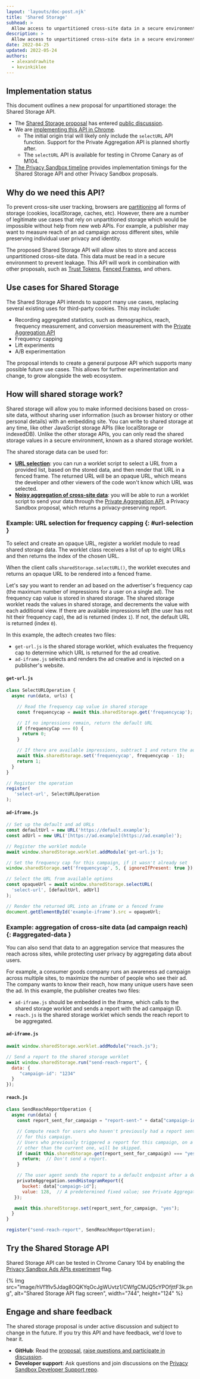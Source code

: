 ```yaml
---
layout: 'layouts/doc-post.njk'
title: 'Shared Storage'
subhead: >
  Allow access to unpartitioned cross-site data in a secure environment.
description: >
  Allow access to unpartitioned cross-site data in a secure environment.
date: 2022-04-25
updated: 2022-05-24
authors:
  - alexandrawhite
  - kevinkiklee
---
```


## Implementation status

This document outlines a new proposal for unpartitioned storage: the Shared
Storage API.

*  The [Shared Storage proposal](https://github.com/pythagoraskitty/shared-storage)
   has entered [public discussion](https://github.com/pythagoraskitty/shared-storage/issues).
*  We are [implementing this API in Chrome](#try-the-shared-storage-api).
   *  The initial origin trial will likely only include the `selectURL` API
	 function. Support for the Private Aggregation API is planned shortly after.
   *  The `selectURL` API is available for testing in Chrome Canary as of M104.
*  [The Privacy Sandbox timeline](http://privacysandbox.com/timeline)
   provides implementation timings for the Shared Storage API and other
   Privacy Sandbox proposals.

## Why do we need this API?

To prevent cross-site user tracking, browsers are 
[partitioning](https://blog.chromium.org/2020/01/building-more-private-web-path-towards.html)
all forms of storage (cookies, localStorage, caches, etc). However, there are
a number of legitimate use cases that rely on unpartitioned storage which
would be impossible without help from new web APIs. For example, a publisher
may want to measure reach of an ad campaign across different sites, while
preserving individual user privacy and identity.

The proposed Shared Storage API will allow sites to store and access
unpartitioned cross-site data. This data must be read in a secure environment
to prevent leakage. This API will work in combination with other proposals,
such as [Trust Tokens](/docs/privacy-sandbox/trust-tokens/),
[Fenced Frames](/docs/privacy-sandbox/fenced-frame/), and others.

## Use cases for Shared Storage

The Shared Storage API intends to support many use cases, replacing several
existing uses for third-party cookies. This may include:

*  Recording aggregated statistics, such as demographics, reach, frequency
   measurement, and conversion measurement with the
   [Private Aggregation API](https://github.com/alexmturner/private-aggregation-api)
*  Frequency capping
*  Lift experiments
*  A/B experimentation

The proposal intends to create a general purpose API which supports many
possible future use cases. This allows for further experimentation and change,
to grow alongside the web ecosystem.

## How will shared storage work?

Shared storage will allow you to make informed decisions based on cross-site
data, without sharing user information (such as browser history or other
personal details) with an embedding site. You can write to  shared storage at
any time, like other JavaScript storage APIs (like localStorage or indexedDB).
Unlike the other storage APIs, you can only read the shared storage values in
a secure environment, known as a shared storage worklet.

The shared storage data can be used for:

*  [**URL selection**](#url-selection): you can run a worklet script to select
   a URL from a provided list, based on the stored data, and then render that
   URL in a fenced frame.  The returned URL will be an opaque URL, which means
   the developer and other viewers of the code won't know which URL was
   selected.
*  [**Noisy aggregation of cross-site data**](#aggregated-data): you will be
   able to run a worklet script to send your data through the
   [Private Aggregation API](https://github.com/alexmturner/private-aggregation-api),
   a Privacy Sandbox proposal, which returns a privacy-preserving report. 

### Example: URL selection for frequency capping {: #url-selection }

To select and create an opaque URL, register a worklet module to read shared
storage data. The worklet class receives a list of up to eight URLs and then
returns the index of the chosen URL. 

When the client calls `sharedStorage.selectURL()`, the worklet
executes and returns an opaque URL to be rendered into a fenced frame.

Let's say you want to render an ad based on the advertiser's frequency cap
(the maximum number of impressions for a user on a single ad). The frequency
cap value is stored in shared storage. The shared storage worklet reads the
values in shared storage, and decrements the value with each additional view.
If there are available impressions left (the user has not hit their frequency
cap), the ad is returned (index `1`). If not, the default URL is returned
(index `0`).

In this example, the adtech creates two files:

*  `get-url.js` is the shared storage worklet, which evaluates the frequency
   cap to determine which URL is returned for the ad creative.
*  `ad-iframe.js` selects and renders the ad creative and is injected on a
   publisher's website.

#### `get-url.js`

```javascript
class SelectURLOperation {
  async run(data, urls) {

    // Read the frequency cap value in shared storage
    const frequencycap = await this.sharedStorage.get('frequencycap');

    // If no impressions remain, return the default URL
    if (frequencyCap === 0) {
      return 0;
    }

    // If there are available impressions, subtract 1 and return the ad URL
    await this.sharedStorage.set('frequencycap', frequencycap - 1);
    return 1;
  }
}

// Register the operation
register(
   'select-url', SelectURLOperation
);
```

#### `ad-iframe.js`

```javascript
// Set up the default and ad URLs
const defaultUrl = new URL('https://default.example');
const adUrl = new URL('[https://ad.example](https://ad.example)');

// Register the worklet module
await window.sharedStorage.worklet.addModule('get-url.js');

// Set the frequency cap for this campaign, if it wasn't already set
window.sharedStorage.set('frequencycap', 5, { ignoreIfPresent: true });

// Select the URL from available options
const opaqueUrl = await window.sharedStorage.selectURL(
  'select-url', [defaultUrl, adUrl]
);

// Render the returned URL into an iframe or a fenced frame
document.getElementById('example-iframe').src = opaqueUrl;
```

### Example: aggregation of cross-site data (ad campaign reach) {: #aggregated-data }

You can also send that data to an aggregation service that measures the reach
across sites, while protecting user privacy by aggregating data about users.

For example, a consumer goods company runs an awareness ad campaign across
multiple sites, to maximize the number of people who see their ad. The company
wants to know their reach, how many unique users have seen the ad. In this
example, the publisher creates two files: 

*  `ad-iframe.js` should be embedded in the iframe, which calls to the shared
   storage worklet and sends a report with the ad campaign ID.
*  `reach.js`  is the shared storage worklet which sends the reach report to
   be aggregated.

#### `ad-iframe.js`

```javascript
await window.sharedStorage.worklet.addModule("reach.js");

// Send a report to the shared storage worklet
await window.sharedStorage.run("send-reach-report", {
  data: {
     "campaign-id": "1234"
  }
});
```

#### `reach.js`

```javascript
class SendReachReportOperation {
  async run(data) {
    const report_sent_for_campaign = "report-sent-" + data["campaign-id"];

    // Compute reach for users who haven't previously had a report sent
    // for this campaign.
    // Users who previously triggered a report for this campaign, on a site
    // other than the current one, will be skipped.
    if (await this.sharedStorage.get(report_sent_for_campaign) === "yes") {
      return;  // Don't send a report.
    }

    // The user agent sends the report to a default endpoint after a delay.
    privateAggregation.sendHistogramReport({
      bucket: data["campaign-id"];
      value: 128,  // A predetermined fixed value; see Private Aggregation API explainer: Scaling values.
   });

   await this.sharedStorage.set(report_sent_for_campaign, "yes");
  }
}

register("send-reach-report", SendReachReportOperation);
```

## Try the Shared Storage API

Shared Storage API can be tested in Chrome Canary 104 by enabling the [Privacy Sandbox Ads APIs 
experiment](chrome://flags/#privacy-sandbox-ads-apis) flag.

{% Img src="image/hVf1flv5Jdag8OQKYqOcJgWUvtz1/CWfgCMJQ5cYPOfjttF3k.png", alt="Shared Storage API flag screen", width="744", height="124" %}

## Engage and share feedback

The shared storage proposal is under active discussion and subject to change
in the future. If you try this API and have feedback, we'd love to hear it.

*  **GitHub**: Read the
   [proposal](https://github.com/pythagoraskitty/shared-storage), [raise questions and participate in discussion](https://github.com/pythagoraskitty/shared-storage/issues).
*  **Developer support**: Ask questions and join discussions on the
   [Privacy Sandbox Developer Support repo](https://github.com/GoogleChromeLabs/privacy-sandbox-dev-support).
